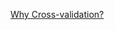 [Why Cross-validation?](https://www.r-bloggers.com/cross-validation-for-predictive-analytics-using-r/)
